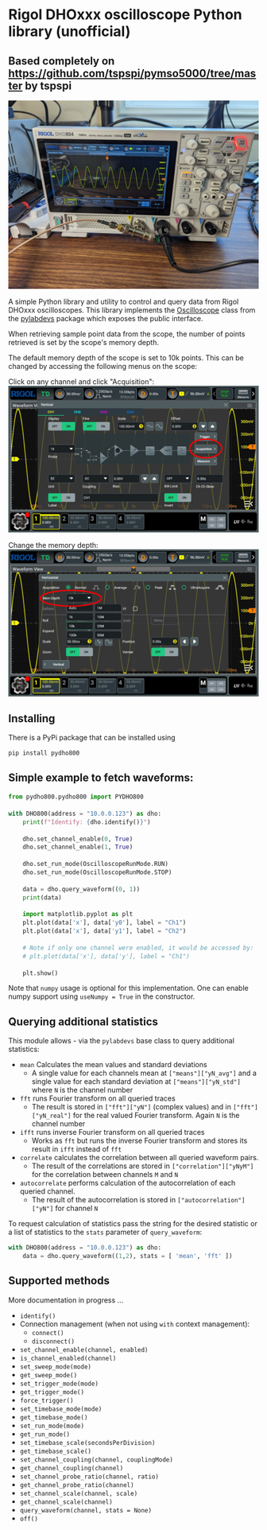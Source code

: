 # Rigol DHOxxx oscilloscope Python library (unofficial)
## Based completely on https://github.com/tspspi/pymso5000/tree/master by tspspi

![A Rigol DHO800 setup](/doc/dhophoto.jpg)

A simple Python library and utility to control and query data from
Rigol DHOxxx oscilloscopes. This library implements the [Oscilloscope](https://github.com/tspspi/pylabdevs/blob/master/src/labdevices/oscilloscope.py) class from
the [pylabdevs](https://github.com/tspspi/pylabdevs) package which
exposes the public interface.

When retrieving sample point data from the scope, the number of points retrieved is set by the scope's memory depth. 

The default memory depth of the scope is set to 10k points. 
This can be changed by accessing the following menus on the scope:

Click on any channel and click "Acquisition":
![Click on any Channel](/doc/dho800_aq1.jpg)

Change the memory depth:
![Change the memory depth](/doc/dho800_aq2.jpg)

## Installing 

There is a PyPi package that can be installed using

```
pip install pydho800
```

## Simple example to fetch waveforms:

```python
from pydho800.pydho800 import PYDHO800

with DHO800(address = "10.0.0.123") as dho:
    print(f"Identify: {dho.identify()}")

    dho.set_channel_enable(0, True)
    dho.set_channel_enable(1, True)

    dho.set_run_mode(OscilloscopeRunMode.RUN)
    dho.set_run_mode(OscilloscopeRunMode.STOP)

    data = dho.query_waveform((0, 1))
    print(data)

    import matplotlib.pyplot as plt
    plt.plot(data['x'], data['y0'], label = "Ch1")
    plt.plot(data['x'], data['y1'], label = "Ch2")

    # Note if only one channel were enabled, it would be accessed by:
    # plt.plot(data['x'], data['y'], label = "Ch1")

    plt.show()
```

Note that ```numpy``` usage is optional for this implementation.
One can enable numpy support using ```useNumpy = True``` in the
constructor.

## Querying additional statistics

This module allows - via the ```pylabdevs``` base class to query
additional statistics:

* ```mean``` Calculates the mean values and standard deviations
   * A single value for each channels mean at ```["means"]["yN_avg"]```
     and a single value for each standard deviation at ```["means"]["yN_std"]```
     where ```N``` is the channel number
* ```fft``` runs Fourier transform on all queried traces
   * The result is stored in ```["fft"]["yN"]``` (complex values) and
     in ```["fft"]["yN_real"]``` for the real valued Fourier transform.
     Again ```N``` is the channel number
* ```ifft``` runs inverse Fourier transform on all queried traces
   * Works as ```fft``` but runs the inverse Fourier transform and stores
     its result in ```ifft``` instead of ```fft```
* ```correlate``` calculates the correlation between all queried
  waveform pairs.
   * The result of the correlations are stored in ```["correlation"]["yNyM"]```
     for the correlation between channels ```M``` and ```N```
* ```autocorrelate``` performs calculation of the autocorrelation of each
  queried channel.
   * The result of the autocorrelation is stored in ```["autocorrelation"]["yN"]```
     for channel ```N```

To request calculation of statistics pass the string for the
desired statistic or a list of statistics to the ```stats```
parameter of ```query_waveform```:

```python
with DHO800(address = "10.0.0.123") as dho:
	data = dho.query_waveform((1,2), stats = [ 'mean', 'fft' ])
```

## Supported methods

More documentation in progress ...

* ```identify()```
* Connection management (when not using ```with``` context management):
   * ```connect()```
   * ```disconnect()```
* ```set_channel_enable(channel, enabled)```
* ```is_channel_enabled(channel)```
* ```set_sweep_mode(mode)```
* ```get_sweep_mode()```
* ```set_trigger_mode(mode)```
* ```get_trigger_mode()```
* ```force_trigger()```
* ```set_timebase_mode(mode)```
* ```get_timebase_mode()```
* ```set_run_mode(mode)```
* ```get_run_mode()```
* ```set_timebase_scale(secondsPerDivision)```
* ```get_timebase_scale()```
* ```set_channel_coupling(channel, couplingMode)```
* ```get_channel_coupling(channel)```
* ```set_channel_probe_ratio(channel, ratio)```
* ```get_channel_probe_ratio(channel)```
* ```set_channel_scale(channel, scale)```
* ```get_channel_scale(channel)```
* ```query_waveform(channel, stats = None)```
* ```off()```


